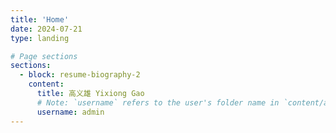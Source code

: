 ```yaml
---
title: 'Home'
date: 2024-07-21
type: landing

# Page sections
sections:
  - block: resume-biography-2
    content:
      title: 高义雄 Yixiong Gao
      # Note: `username` refers to the user's folder name in `content/authors/`
      username: admin
---
```

